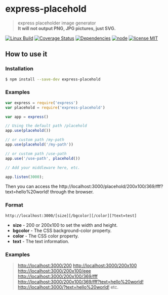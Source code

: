 # express-placehold

> express placeholder image generator  
> **It will not output PNG, JPG pictures, just SVG.**

[![Linux Build][travis-image]][travis-url]
[![Coverage Status][coveralls-image]][coveralls-url]
[![Dependencies][dependencies-image]][dependencies-url]
[![node][node-image]][node-url]
[![license MIT][license-image]][license-url]


## How to use it

### Installation

``` sh
$ npm install --save-dev express-placehold
```

### Examples

``` js
var express = require('express')
var placehold = require('express-placehold')

var app = express()

// Using the default path /placehold
app.use(placehold())

// or custom path /my-path
app.use(placehold('/my-path'))

// or custom path /use-path
app.use('/use-path', placehold())

// Add your middleware here, etc.

app.listen(3000);
```

Then you can access the http://localhost:3000/placehold/200x100/369/fff?text=hello%20world! through the browser.


### Format

```
http://localhost:3000/[size][/bgcolor][/color][?text=test]
```

* **size** - 200 or 200x100 to set the width and height.
* **bgcolor** - The CSS background-color property.
* **color** - The CSS color property.
* **text** - The text information.


### Examples

> <http://localhost:3000/200>
> <http://localhost:3000/200x100>
> <http://localhost:3000/200x100/eee>
> <http://localhost:3000/200x100/369/fff>
> <http://localhost:3000/200x100/369/fff?text=hello%20world!>
> <http://localhost:3000/?text=hello%20world!>
> etc.


[travis-url]: https://travis-ci.org/52cik/express-placehold
[travis-image]: https://img.shields.io/travis/52cik/express-placehold/master.svg?label=linux

[coveralls-url]: https://coveralls.io/github/52cik/express-placehold?branch=master
[coveralls-image]: https://coveralls.io/repos/52cik/express-placehold/badge.svg?branch=master&service=github

[license-url]: https://opensource.org/licenses/MIT
[license-image]: https://img.shields.io/badge/license-MIT-blue.svg

[dependencies-url]: https://david-dm.org/52cik/express-placehold
[dependencies-image]: https://img.shields.io/david/52cik/express-placehold.svg?style=flat

[node-url]: https://nodejs.org
[node-image]: https://img.shields.io/badge/node-%3E%3D%200.10.0-brightgreen.svg
